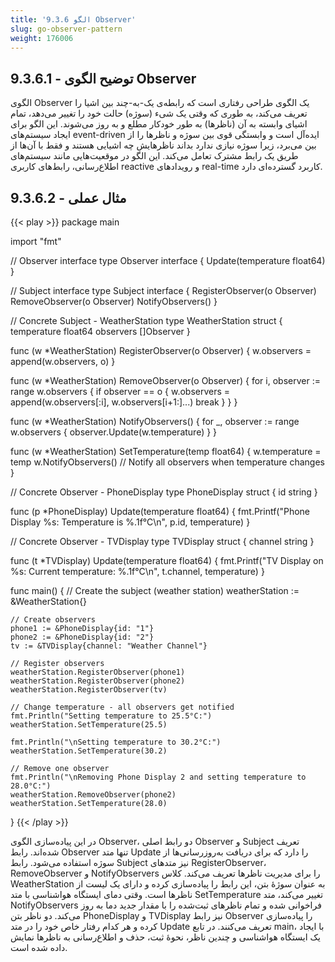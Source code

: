 ```yaml
---
title: '9.3.6 الگو Observer'
slug: go-observer-pattern
weight: 176006
---
```


## 9.3.6.1 - توضیح الگوی Observer

الگوی Observer یک الگوی طراحی رفتاری است که رابطه‌ی یک-به-چند بین اشیا را تعریف می‌کند، به طوری که وقتی یک شیء (سوژه) حالت خود را تغییر می‌دهد، تمام اشیای وابسته به آن (ناظرها) به طور خودکار مطلع و به روز می‌شوند. این الگو برای ایجاد سیستم‌های event-driven ایده‌آل است و وابستگی قوی بین سوژه و ناظرها را از بین می‌برد، زیرا سوژه نیازی ندارد بداند ناظرهایش چه اشیایی هستند و فقط با آن‌ها از طریق یک رابط مشترک تعامل می‌کند. این الگو در موقعیت‌هایی مانند سیستم‌های اطلاع‌رسانی، رابط‌های کاربری reactive و رویدادهای real-time کاربرد گسترده‌ای دارد.

## 9.3.6.2 - مثال عملی

{{< play >}}
package main

import "fmt"

// Observer interface
type Observer interface {
    Update(temperature float64)
}

// Subject interface
type Subject interface {
    RegisterObserver(o Observer)
    RemoveObserver(o Observer)
    NotifyObservers()
}

// Concrete Subject - WeatherStation
type WeatherStation struct {
    temperature float64
    observers   []Observer
}

func (w *WeatherStation) RegisterObserver(o Observer) {
    w.observers = append(w.observers, o)
}

func (w *WeatherStation) RemoveObserver(o Observer) {
    for i, observer := range w.observers {
        if observer == o {
            w.observers = append(w.observers[:i], w.observers[i+1:]...)
            break
        }
    }
}

func (w *WeatherStation) NotifyObservers() {
    for _, observer := range w.observers {
        observer.Update(w.temperature)
    }
}

func (w *WeatherStation) SetTemperature(temp float64) {
    w.temperature = temp
    w.NotifyObservers() // Notify all observers when temperature changes
}

// Concrete Observer - PhoneDisplay
type PhoneDisplay struct {
    id string
}

func (p *PhoneDisplay) Update(temperature float64) {
    fmt.Printf("Phone Display %s: Temperature is %.1f°C\n", p.id, temperature)
}

// Concrete Observer - TVDisplay
type TVDisplay struct {
    channel string
}

func (t *TVDisplay) Update(temperature float64) {
    fmt.Printf("TV Display on %s: Current temperature: %.1f°C\n", t.channel, temperature)
}

func main() {
    // Create the subject (weather station)
    weatherStation := &WeatherStation{}
    
    // Create observers
    phone1 := &PhoneDisplay{id: "1"}
    phone2 := &PhoneDisplay{id: "2"}
    tv := &TVDisplay{channel: "Weather Channel"}
    
    // Register observers
    weatherStation.RegisterObserver(phone1)
    weatherStation.RegisterObserver(phone2)
    weatherStation.RegisterObserver(tv)
    
    // Change temperature - all observers get notified
    fmt.Println("Setting temperature to 25.5°C:")
    weatherStation.SetTemperature(25.5)
    
    fmt.Println("\nSetting temperature to 30.2°C:")
    weatherStation.SetTemperature(30.2)
    
    // Remove one observer
    fmt.Println("\nRemoving Phone Display 2 and setting temperature to 28.0°C:")
    weatherStation.RemoveObserver(phone2)
    weatherStation.SetTemperature(28.0)
}
{{< /play >}}

در این پیاده‌سازی الگوی Observer، دو رابط اصلی Observer و Subject تعریف شده‌اند. رابط Observer تنها متد Update را دارد که برای دریافت به‌روزرسانی‌ها از سوژه استفاده می‌شود. رابط Subject نیز متدهای RegisterObserver، RemoveObserver و NotifyObservers را برای مدیریت ناظرها تعریف می‌کند. کلاس WeatherStation به عنوان سوژهٔ بتن، این رابط را پیاده‌سازی کرده و دارای یک لیست از ناظرها است. وقتی دمای ایستگاه هواشناسی با متد SetTemperature تغییر می‌کند، متد NotifyObservers فراخوانی شده و تمام ناظرهای ثبت‌شده را با مقدار جدید دما به روز می‌کند. دو ناظر بتن PhoneDisplay و TVDisplay نیز رابط Observer را پیاده‌سازی کرده و هر کدام رفتار خاص خود را در متد Update تعریف می‌کنند. در تابع main، با ایجاد یک ایستگاه هواشناسی و چندین ناظر، نحوهٔ ثبت، حذف و اطلاع‌رسانی به ناظرها نمایش داده شده است.